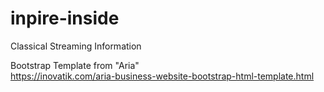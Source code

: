 # inpire-inside  
Classical Streaming Information  
  
Bootstrap Template from "Aria"  
https://inovatik.com/aria-business-website-bootstrap-html-template.html  
